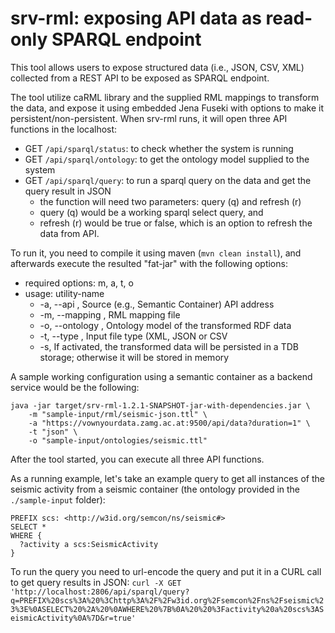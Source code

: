 # srv-rml: exposing API data as read-only SPARQL endpoint

This tool allows users to expose structured data (i.e., JSON, CSV, XML) 
collected from a REST API to be exposed as SPARQL endpoint. 

The tool utilize caRML library and the supplied RML mappings to transform the data, 
and expose it using embedded Jena Fuseki with options to make it persistent/non-persistent.
When srv-rml runs, it will open three API functions in the localhost: 

* GET `/api/sparql/status`: to check whether the system is running
* GET `/api/sparql/ontology`: to get the ontology model supplied to the system
* GET `/api/sparql/query`: to run a sparql query on the data and get the query result in JSON
  * the function will need two parameters: query (q) and refresh (r)
  * query (q) would be a working sparql select query, and
  * refresh (r) would be true or false, which is an option to refresh the data from API.

To run it, you need to compile it using maven (`mvn clean install`), 
and afterwards execute the resulted "fat-jar" with the following options: 

* required options: m, a, t, o
* usage: utility-name
  *  -a, --api <arg>,       Source (e.g., Semantic Container) API address
  *  -m, --mapping <arg>,   RML mapping file
  *  -o, --ontology <arg>,  Ontology model of the transformed RDF data
  *  -t, --type <arg>,      Input file type (XML, JSON or CSV
  *  -s,                    If activated, the transformed data will be persisted in
                            a TDB storage; otherwise it will be stored in memory

A sample working configuration using a semantic container as a backend service would be the following: 
```
java -jar target/srv-rml-1.2.1-SNAPSHOT-jar-with-dependencies.jar \
	-m "sample-input/rml/seismic-json.ttl" \
	-a "https://vownyourdata.zamg.ac.at:9500/api/data?duration=1" \
	-t "json" \
	-o "sample-input/ontologies/seismic.ttl" 
```

After the tool started, you can execute all three API functions.

As a running example, let's take an example query to get all instances of the seismic activity from a seismic container 
(the ontology provided in the `./sample-input` folder): 
```
PREFIX scs: <http://w3id.org/semcon/ns/seismic#>
SELECT * 
WHERE {
  ?activity a scs:SeismicActivity
}
```

To run the query you need to url-encode the query and put it in a CURL call to get query results in JSON: 
`
curl -X GET 'http://localhost:2806/api/sparql/query?q=PREFIX%20scs%3A%20%3Chttp%3A%2F%2Fw3id.org%2Fsemcon%2Fns%2Fseismic%23%3E%0ASELECT%20%2A%20%0AWHERE%20%7B%0A%20%20%3Factivity%20a%20scs%3ASeismicActivity%0A%7D&r=true'
`
